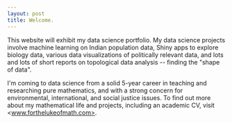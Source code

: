 ```yaml
---
layout: post
title: Welcome.
---
```


This website will exhibit my data science portfolio.  My data science
projects involve machine learning on Indian population data, Shiny
apps to explore biology data, various data visualizations of
politically relevant data, and lots and lots of short reports on
topological data analysis -- finding the "shape of data".

I'm coming to data science from a solid 5-year career in teaching and
researching pure mathematics, and with a strong concern for
environmental, international, and social justice issues.  To find out
more about my mathematical life and projects, including an academic
CV, visit <www.forthelukeofmath.com>.
